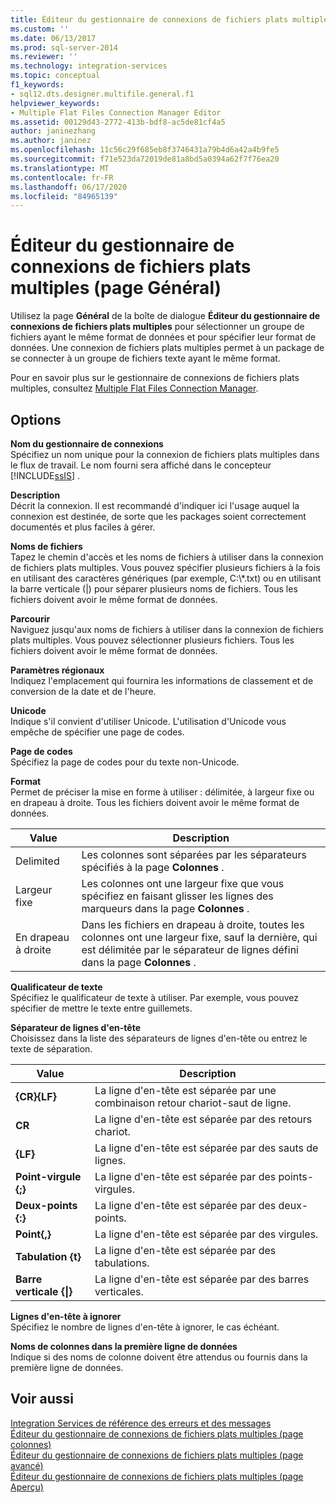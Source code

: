 ```yaml
---
title: Éditeur du gestionnaire de connexions de fichiers plats multiples (page général) | Microsoft Docs
ms.custom: ''
ms.date: 06/13/2017
ms.prod: sql-server-2014
ms.reviewer: ''
ms.technology: integration-services
ms.topic: conceptual
f1_keywords:
- sql12.dts.designer.multifile.general.f1
helpviewer_keywords:
- Multiple Flat Files Connection Manager Editor
ms.assetid: 00129d43-2772-413b-bdf8-ac5de81cf4a5
author: janinezhang
ms.author: janinez
ms.openlocfilehash: 11c56c29f685eb8f3746431a79b4d6a42a4b9fe5
ms.sourcegitcommit: f71e523da72019de81a8bd5a0394a62f7f76ea20
ms.translationtype: MT
ms.contentlocale: fr-FR
ms.lasthandoff: 06/17/2020
ms.locfileid: "84965139"
---
```

# <a name="multiple-flat-files-connection-manager-editor-general-page"></a>Éditeur du gestionnaire de connexions de fichiers plats multiples (page Général)
  Utilisez la page **Général** de la boîte de dialogue **Éditeur du gestionnaire de connexions de fichiers plats multiples** pour sélectionner un groupe de fichiers ayant le même format de données et pour spécifier leur format de données. Une connexion de fichiers plats multiples permet à un package de se connecter à un groupe de fichiers texte ayant le même format.  
  
 Pour en savoir plus sur le gestionnaire de connexions de fichiers plats multiples, consultez [Multiple Flat Files Connection Manager](connection-manager/multiple-flat-files-connection-manager.md).  
  
## <a name="options"></a>Options  
 **Nom du gestionnaire de connexions**  
 Spécifiez un nom unique pour la connexion de fichiers plats multiples dans le flux de travail. Le nom fourni sera affiché dans le concepteur [!INCLUDE[ssIS](../includes/ssis-md.md)] .  
  
 **Description**  
 Décrit la connexion. Il est recommandé d'indiquer ici l'usage auquel la connexion est destinée, de sorte que les packages soient correctement documentés et plus faciles à gérer.  
  
 **Noms de fichiers**  
 Tapez le chemin d'accès et les noms de fichiers à utiliser dans la connexion de fichiers plats multiples. Vous pouvez spécifier plusieurs fichiers à la fois en utilisant des caractères génériques (par exemple, C:\\*.txt) ou en utilisant la barre verticale (|) pour séparer plusieurs noms de fichiers. Tous les fichiers doivent avoir le même format de données.  
  
 **Parcourir**  
 Naviguez jusqu'aux noms de fichiers à utiliser dans la connexion de fichiers plats multiples. Vous pouvez sélectionner plusieurs fichiers. Tous les fichiers doivent avoir le même format de données.  
  
 **Paramètres régionaux**  
 Indiquez l'emplacement qui fournira les informations de classement et de conversion de la date et de l'heure.  
  
 **Unicode**  
 Indique s'il convient d'utiliser Unicode. L'utilisation d'Unicode vous empêche de spécifier une page de codes.  
  
 **Page de codes**  
 Spécifiez la page de codes pour du texte non-Unicode.  
  
 **Format**  
 Permet de préciser la mise en forme à utiliser : délimitée, à largeur fixe ou en drapeau à droite. Tous les fichiers doivent avoir le même format de données.  
  
|Value|Description|  
|-----------|-----------------|  
|Delimited|Les colonnes sont séparées par les séparateurs spécifiés à la page **Colonnes** .|  
|Largeur fixe|Les colonnes ont une largeur fixe que vous spécifiez en faisant glisser les lignes des marqueurs dans la page **Colonnes** .|  
|En drapeau à droite|Dans les fichiers en drapeau à droite, toutes les colonnes ont une largeur fixe, sauf la dernière, qui est délimitée par le séparateur de lignes défini dans la page **Colonnes** .|  
  
 **Qualificateur de texte**  
 Spécifiez le qualificateur de texte à utiliser. Par exemple, vous pouvez spécifier de mettre le texte entre guillemets.  
  
 **Séparateur de lignes d'en-tête**  
 Choisissez dans la liste des séparateurs de lignes d'en-tête ou entrez le texte de séparation.  
  
|Value|Description|  
|-----------|-----------------|  
|**{CR}{LF}**|La ligne d'en-tête est séparée par une combinaison retour chariot-saut de ligne.|  
|**CR**|La ligne d'en-tête est séparée par des retours chariot.|  
|**{LF}**|La ligne d'en-tête est séparée par des sauts de lignes.|  
|**Point-virgule {;}**|La ligne d'en-tête est séparée par des points-virgules.|  
|**Deux-points {:}**|La ligne d'en-tête est séparée par des deux-points.|  
|**Point{,}**|La ligne d'en-tête est séparée par des virgules.|  
|**Tabulation {t}**|La ligne d'en-tête est séparée par des tabulations.|  
|**Barre verticale {&#124;}**|La ligne d'en-tête est séparée par des barres verticales.|  
  
 **Lignes d'en-tête à ignorer**  
 Spécifiez le nombre de lignes d'en-tête à ignorer, le cas échéant.  
  
 **Noms de colonnes dans la première ligne de données**  
 Indique si des noms de colonne doivent être attendus ou fournis dans la première ligne de données.  
  
## <a name="see-also"></a>Voir aussi  
 [Integration Services de référence des erreurs et des messages](../../2014/integration-services/integration-services-error-and-message-reference.md)   
 [Éditeur du gestionnaire de connexions de fichiers plats multiples &#40;page colonnes&#41;](../../2014/integration-services/multiple-flat-files-connection-manager-editor-columns-page.md)   
 [Éditeur du gestionnaire de connexions de fichiers plats multiples &#40;page avancé&#41;](../../2014/integration-services/multiple-flat-files-connection-manager-editor-advanced-page.md)   
 [Éditeur du gestionnaire de connexions de fichiers plats multiples &#40;page Aperçu&#41;](../../2014/integration-services/multiple-flat-files-connection-manager-editor-preview-page.md)  
  
  
